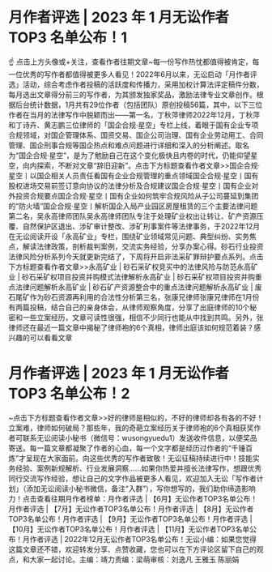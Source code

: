 # 月作者评选 | 2023 年 1 月无讼作者 TOP3 名单公布！1

☝ 点击上方头像或+关注，查看作者往期文章~每一份写作热忱都值得被肯定，每一位优秀的写作者都值得被更多人看见！2022年6月以来，无讼启动「月作者评选」活动，综合考虑作者投稿的活跃度和传播力，采用加权计算法评定稿件分数，每月选出文章得分前三的写作者，为其颁发独家奖品，激励法律专业文章创作。根据后台统计数据，1月共有29位作者（包括团队）原创投稿56篇，其中，以下三位作者在当月的法律写作中脱颖而出——第一名，丁秋萍律师2022年12月，丁秋萍和丁诗卉、黄志鹏三位律师的「国企合规·星空」专栏上线，着眼于国有企业专项合规领域，对国企管理体系、国资交易、国企公司治理、国有企业劳动用工、合同管理、国企刑事合规等国企热点和难点问题进行详细和深入的分析阐述。取名为“国企合规·星空”，是为了勉励自己在这个变化极快且内卷的时代，仍能仰望星空，向内探索，不断对文章“辞旧迎新”。点击下方标题查看作者文章>>国企合规·星空丨以国企相关人员责任看国有企业合规管理的重点领域国企合规·星空丨国有股权进场交易前签订意向协议的法律分析及合规建议国企合规·星空丨国有企业对外投资合规要点国企合规·星空丨国有企业如何筑牢合规风险从子公司蔓延到集团的“防火墙”国企合规·星空丨解析国企入局产业园区房屋租赁的三个主要法律问题第二名，吴永高律师团队吴永高律师团队专注于处理矿业权出让转让、矿产资源压覆、自然保护区退出、涉矿审计整改、涉矿刑事案件等法律事务，于2022年12月在无讼阅读开设「永高矿业」专栏，围绕矿业领域常见问题、典型纠纷、实务焦点，解读法律政策，剖析裁判案例，交流实务经验，分享办案心得。砂石行业投资法律风险分析系列今天就更新完结了，下周将开启非法采矿罪辩护要点系列。点击下方标题查看作者文章>>永高矿业 | 砂石采矿权竞买中的法律风险与防范永高矿业 | 砂石采矿权项目投资并购模式法律解析永高矿业 | 砂石采矿权项目投资并购重点法律问题解析永高矿业 | 砂石矿产资源整合中的重点法律问题解析永高矿业 | 废石尾矿作为砂石资源再利用的合法性分析第三名，张康兄律师张康兄律师在1月份有两篇投稿，结合自己的亲身体会，从律师观察角度，分享了出庭律师的10个秘密和一些立案经历，文章可读性很强，相信不少同行也能从中找到共鸣。另外，张律师还在最近一篇文章中揭秘了律师袍的6个真相，律师出庭该如何规范着装？感兴趣的可以看看文章

# 月作者评选 | 2023 年 1 月无讼作者 TOP3 名单公布！2

~点击下方标题查看作者文章>>好的律师是相似的，不好的律师却各有各的不好！立案难，律师如何破局？那些年，我的奇葩立案经历关于律师袍的6个真相获奖作者可联系无讼阅读小秘书（微信号：wusongyuedu1）发送收件信息，以便奖品寄送。每一篇文章都凝聚了作者的心血，每一个文字都是经历过作者的“千锤百炼”才呈现在大家面前。向这些优秀的写作者致敬！无讼征稿持续进行中！技能实务经验、案例新规解析、行业发展洞察……如果你热爱并擅长法律写作，想跟优秀同行交流写作经验，想让自己的文字作品被更多人看见，欢迎加入无讼「写作者计划」（添加无讼阅读小秘书微信，备注“入群”），写你想写的，我们助你缔造影响力！点击查看往期月作者榜单：月作者评选 | 【6月】无讼作者TOP3名单公布！月作者评选 | 【7月】无讼作者TOP3名单公布！月作者评选 | 【8月】无讼作者TOP3名单公布！月作者评选 | 【9月】无讼作者TOP3名单公布！月作者评选 | 【10月】无讼作者TOP3名单公布！月作者评选 | 【11月】无讼作者TOP3名单公布！月作者评选 | 2022年12月无讼作者TOP3名单公布！无讼小编：如果您觉得这篇文章还不错，欢迎转发分享、点赞收藏，您也可以在下方评论区留下自己的观点，和大家一起讨论。主编：靖力责编：梁萌审核：刘逸凡 王雅玉 陈丽娟

